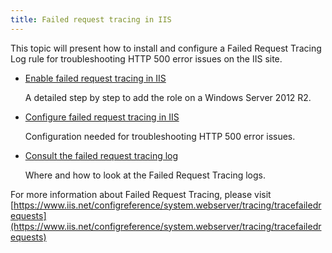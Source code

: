 ```yaml
---
title: Failed request tracing in IIS
---
```

This topic will present how to install and configure a Failed Request Tracing Log rule for troubleshooting HTTP 500 error issues on the IIS site.  
- [Enable failed request tracing in IIS](/kb/devolutions-server/troubleshooting-articles/failed-request-tracing-with-iis/enable-failed-request-tracing-iis/)  

   A detailed step by step to add the role on a Windows Server 2012 R2. 
- [Configure failed request tracing in IIS](/kb/devolutions-server/troubleshooting-articles/failed-request-tracing-with-iis/configure-failed-request-tracing/)  

   Configuration needed for troubleshooting HTTP 500 error issues.
- [Consult the failed request tracing log](/kb/devolutions-server/troubleshooting-articles/failed-request-tracing-with-iis/consult-failed-request-tracing-log/)  

   Where and how to look at the Failed Request Tracing logs. 

For more information about Failed Request Tracing, please visit [https://www.iis.net/configreference/system.webserver/tracing/tracefailedrequests](https://www.iis.net/configreference/system.webserver/tracing/tracefailedrequests)
